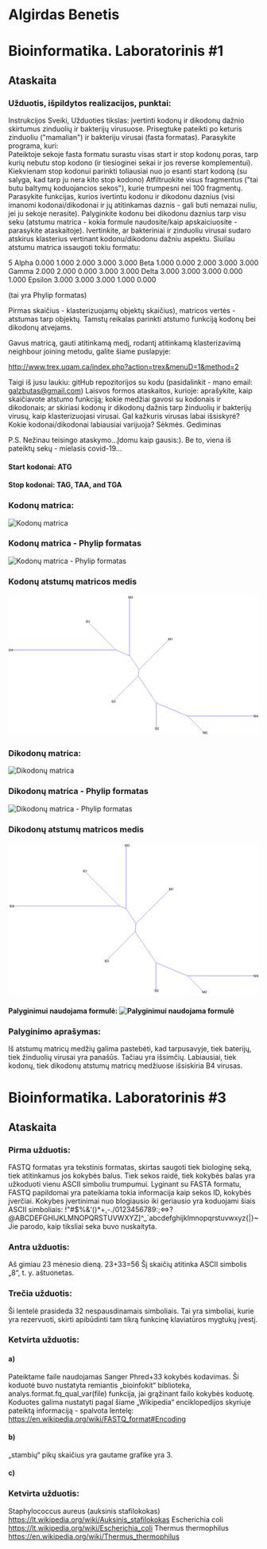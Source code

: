 # Algirdas Benetis
# Bioinformatika. Laboratorinis #1

## Ataskaita

### Užduotis, išpildytos realizacijos, punktai:
Instrukcijos
Sveiki,
Užduoties tikslas: įvertinti kodonų ir dikodonų dažnio skirtumus zinduolių ir bakterijų virusuose. Prisegtuke pateikti po keturis  zinduoliu ("mamalian") ir bakteriju virusai (fasta formatas). Parasykite programa, kuri:  
Pateiktoje sekoje fasta formatu surastu visas start ir stop kodonų poras, tarp kurių nebutu stop kodono (ir tiesioginei sekai ir jos reverse komplementui). 
Kiekvienam stop kodonui parinkti toliausiai nuo jo esanti start kodoną (su salyga, kad tarp ju nera kito stop kodono)
Atfiltruokite visus fragmentus ("tai butu baltymų koduojancios sekos"), kurie trumpesni nei 100 fragmentų.
Parasykite funkcijas, kurios ivertintu kodonu ir dikodonu daznius (visi imanomi kodonai/dikodonai ir jų atitinkamas daznis  - gali buti nemazai nuliu, jei ju sekoje nerasite).
Palyginkite kodonu bei dikodonu daznius tarp visu seku (atstumu matrica - kokia formule naudosite/kaip apskaiciuosite - parasykite ataskaitoje).
Ivertinkite, ar bakteriniai ir zinduoliu virusai sudaro atskirus klasterius vertinant kodonu/dikodonu dažniu aspektu. Siuilau atstumu matrica issaugoti tokiu formatu:

5 
Alpha 0.000 1.000 2.000 3.000 3.000 
Beta 1.000 0.000 2.000 3.000 3.000 
Gamma 2.000 2.000 0.000 3.000 3.000 
Delta 3.000 3.000 3.000 0.000 1.000 
Epsilon 3.000 3.000 3.000 1.000 0.000

(tai yra   Phylip formatas)

Pirmas skaičius - klasterizuojamų objektų skaičius), matricos vertės - atstumas tarp objektų.
Tamstų reikalas parinkti atstumo funkciją kodonų bei dikodonų atvejams.

Gavus matricą,  gauti atitinkamą medį, rodantį atitinkamą klasterizavimą neighbour joining metodu,
galite šiame puslapyje:

http://www.trex.uqam.ca/index.php?action=trex&menuD=1&method=2


Taigi iš jusu laukiu:
gitHub repozitorijos su kodu (pasidalinkit - mano email: galzbutas@gmail.com)
Laisvos formos ataskaitos, kurioje:
aprašykite, kaip skaičiavote atstumo funkciją;
kokie medžiai gavosi su kodonais ir dikodonais;
ar skiriasi kodonų ir dikodonų dažnis tarp žinduolių ir bakterijų virusų, kaip klasterizuojasi virusai. Gal kažkuris virusas labai išsiskyrė? Kokie kodonai/dikodonai labiausiai varijuoja?
Sėkmės.
Gediminas

P.S. Nežinau teisingo ataskymo...Įdomu kaip gausis:). Be to, viena iš pateiktų sekų - mielasis covid-19...

#### Start kodonai: ATG
#### Stop kodonai: TAG, TAA, and TGA

### Kodonų matrica:
![Kodonų matrica](https://raw.githubusercontent.com/BeneAlgirdas/Bioinformatika.-1-lab./master/images/Kodon%C5%B3%20matrica.png)

### Kodonų matrica - Phylip formatas
![Kodonų matrica - Phylip formatas](https://raw.githubusercontent.com/BeneAlgirdas/Bioinformatika.-1-lab./master/images/Kodon%C5%B3%20matrica%20-%20Phylip%20formatas.png)

### Kodonų atstumų matricos medis
![Kodonų matrica - Phylip formatas](https://raw.githubusercontent.com/BeneAlgirdas/Bioinformatika.-1-lab./master/images/Kodon%C5%B3%20atstum%C5%B3%20matricos%20medis.png)

### Dikodonų matrica:
![Dikodonų matrica](https://raw.githubusercontent.com/BeneAlgirdas/Bioinformatika.-1-lab./master/images/Dikodon%C5%B3%20matrica.png)

### Dikodonų matrica - Phylip formatas
![Dikodonų matrica - Phylip formatas](https://raw.githubusercontent.com/BeneAlgirdas/Bioinformatika.-1-lab./master/images/Dikodon%C5%B3%20matrcia%20-%20Phylip%20formatas.png)

### Dikodonų atstumų matricos medis
![Dikodonų matrica - Phylip formatas](https://raw.githubusercontent.com/BeneAlgirdas/Bioinformatika.-1-lab./master/images/Dikodon%C5%B3%20atstum%C5%B3%20matricos%20medis.png)

#### Palyginimui naudojama formulė: ![Palyginimui naudojama formulė](https://raw.githubusercontent.com/BeneAlgirdas/Bioinformatika.-1-lab./master/images/Palyginimui%20naudojama%20formul%C4%97.png)

### Palyginimo aprašymas:
Iš atstumų matricų medžių galima pastebėti, kad tarpusavyje, tiek baterijų, tiek žinduolių virusai yra panašūs. Tačiau yra išsimčių. Labiausiai, tiek kodonų, tiek dikodonų atstumų matricų medžiuose išsiskiria B4 virusas.

# Bioinformatika. Laboratorinis #3

## Ataskaita

### Pirma užduotis:
FASTQ formatas yra tekstinis formatas, skirtas saugoti tiek biologinę seką, tiek atitinkamus jos kokybės balus. Tiek sekos raidė, tiek kokybės balas yra užkoduoti vienu ASCII simboliu trumpumui.
Lyginant su FASTA formatu, FASTQ papildomai yra pateikiama tokia informacija kaip sekos ID, kokybės įverčiai. Kokybes įvertinimai nuo blogiausio iki geriausio yra koduojami šiais ASCII simboliais: !"#$%&'()*+,-./0123456789:;<=>?@ABCDEFGHIJKLMNOPQRSTUVWXYZ]^_`abcdefghijklmnopqrstuvwxyz{|}~
Jie parodo, kaip tiksliai seka buvo nuskaityta.

### Antra užduotis:
Aš gimiau 23 mėnesio dieną.
23+33=56
Šį skaičių atitinka ASCII simbolis „8“, t. y. aštuonetas.

### Trečia užduotis:
Ši lentelė prasideda 32 nespausdinamais simboliais. Tai yra simboliai, kurie yra rezervuoti, skirti apibūdinti tam tikrą funkcinę klaviatūros mygtukų įvestį.

### Ketvirta užduotis:
#### a)
Pateiktame faile naudojamas Sanger Phred+33 kokybės kodavimas.
Ši koduotė buvo nustatyta remiantis „bioinfokit“ biblioteka, analys.format.fq_qual_var(file) funkcija, jai grąžinant failo kokybės koduotę.
Koduotes galima nustatyti pagal šiame „Wikipedia“ enciklopedijos skyriuje pateiktą informaciją - spalvota lentelę:
https://en.wikipedia.org/wiki/FASTQ_format#Encoding

#### b)

„stambių“ pikų skaičius yra gautame grafike yra 3.

#### c)


### Ketvirta užduotis:
Staphylococcus aureus (auksinis stafilokokas) https://lt.wikipedia.org/wiki/Auksinis_stafilokokas
Escherichia coli https://lt.wikipedia.org/wiki/Escherichia_coli
Thermus thermophilus https://en.wikipedia.org/wiki/Thermus_thermophilus
